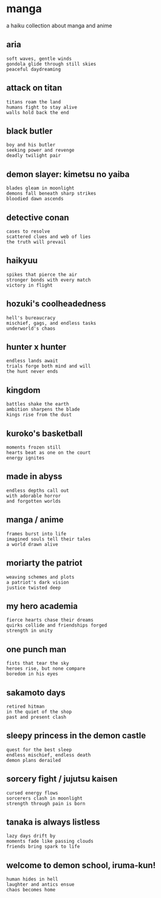# manga

a haiku collection about manga and anime

## aria

```
soft waves, gentle winds
gondola glide through still skies
peaceful daydreaming
```

## attack on titan

```
titans roam the land
humans fight to stay alive
walls hold back the end
```

## black butler

```
boy and his butler
seeking power and revenge
deadly twilight pair
```

## demon slayer: kimetsu no yaiba

```
blades gleam in moonlight
demons fall beneath sharp strikes
bloodied dawn ascends
```

## detective conan

```
cases to resolve
scattered clues and web of lies
the truth will prevail
```

## haikyuu

```
spikes that pierce the air
stronger bonds with every match
victory in flight
```

## hozuki's coolheadedness

```
hell's bureaucracy
mischief, gags, and endless tasks
underworld's chaos
```

## hunter x hunter

```
endless lands await
trials forge both mind and will
the hunt never ends
```

## kingdom

```
battles shake the earth
ambition sharpens the blade
kings rise from the dust
```

## kuroko's basketball

```
moments frozen still
hearts beat as one on the court
energy ignites
```

## made in abyss

```
endless depths call out
with adorable horror
and forgotten worlds
```

## manga / anime

```
frames burst into life
imagined souls tell their tales
a world drawn alive
```

## moriarty the patriot

```
weaving schemes and plots
a patriot's dark vision
justice twisted deep
```

## my hero academia

```
fierce hearts chase their dreams
quirks collide and friendships forged
strength in unity
```

## one punch man

```
fists that tear the sky
heroes rise, but none compare
boredom in his eyes
```

## sakamoto days

```
retired hitman
in the quiet of the shop
past and present clash
```

## sleepy princess in the demon castle

```
quest for the best sleep
endless mischief, endless death
demon plans derailed
```

## sorcery fight / jujutsu kaisen

```
cursed energy flows
sorcerers clash in moonlight
strength through pain is born
```

## tanaka is always listless

```
lazy days drift by
moments fade like passing clouds
friends bring spark to life
```

## welcome to demon school, iruma-kun!

```
human hides in hell
laughter and antics ensue
chaos becomes home
```

